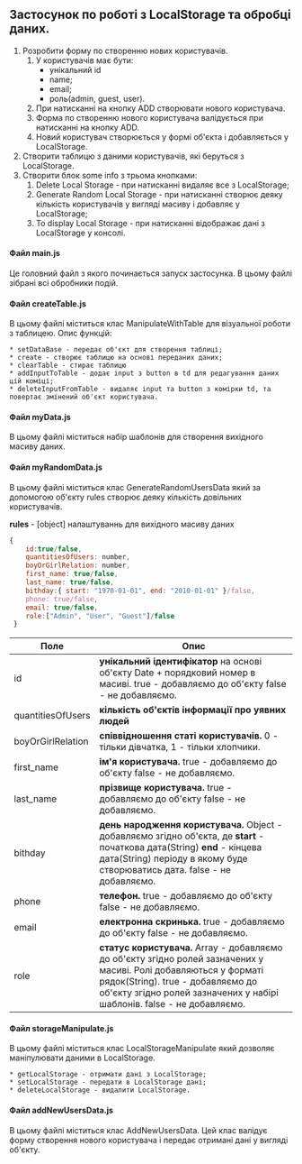 ## Застосунок по роботі з LocalStorage та обробці даних.

1. Розробити форму по створенню нових користувачів.
   1. У користувачів має бути:
      - унікальний id
      - name;
      - email;
      - роль(admin, guest, user).
   2. При натисканні на кнопку ADD створювати нового користувача.
   3. Форма по створенню нового користувача валідується при натисканні на кнопку ADD.
   4. Новий користувач створюється у формі об'єкта і добавляється у LocalStorage.
2. Створити таблицю з даними користувачів, які беруться з LocalStorage.
3. Створити блок some info з трьома кнопками:
   1. Delete Local Storage - при натисканні видаляє все з LocalStorage;
   2. Generate Random Local Storage - при натисканні створює деяку кількість користувачів у вигляді масиву і добавляє у LocalStorage;
   3. To display Local Storage - при натисканні відображає дані з LocalStorage у консолі.

#### Файл main.js

Це головний файл з якого починається запуск застосунка.
В цьому файлі зібрані всі обробники подій.

#### Файл createTable.js

В цьому файлі міститься клас ManipulateWithTable для візуальної роботи з таблицею. Опис функцій:

    * setDataBase - передає об'єкт для створення таблиці;
    * create - створює таблицю на основі переданих даних;
    * clearTable - стирає таблицю
    * addInputToTable - додає input з button в td для редагування даних цій коміці;
    * deleteInputFromTable - видаляє input та button з комірки td, та повертає змінений об'єкт користувача.

#### Файл myData.js

В цьому файлі міститься набір шаблонів для створення вихідного масиву даних.

#### Файл myRandomData.js

В цьому файлі міститься клас GenerateRandomUsersData який за допомогою об'єкту rules створює деяку кількість довільних користувачів.

**rules** - [object] налаштуваннь для вихідного масиву даних

```javascript
{
	id:true/false,
	quantitiesOfUsers: number,
    boyOrGirlRelation: number,
    first_name: true/false,
    last_name: true/false,
    bithday:{ start: "1970-01-01", end: "2010-01-01" }/false,
    phone: true/false,
    email: true/false,
    role:["Admin", "User", "Guest"]/false
 }
```

| Поле              | Опис                                                                                                                                                                                                                              |
| ----------------- | --------------------------------------------------------------------------------------------------------------------------------------------------------------------------------------------------------------------------------- |
| id                | **унікальний ідентифікатор** на основі об'єкту Date \+ порядковий номер в масиві. true - добавляємо до об'єкту false - не добавляємо.                                                                                             |
| quantitiesOfUsers | **кількість об'єктів інформації про уявних людей**                                                                                                                                                                                |
| boyOrGirlRelation | **співвідношення статі користувачів.** 0 - тільки дівчатка, 1 - тільки хлопчики.                                                                                                                                                  |
| first_name        | **ім'я користувача.** true - добавляємо до об'єкту false - не добавляємо.                                                                                                                                                         |
| last_name         | **прізвище користувача.** true - добавляємо до об'єкту false - не добавляємо.                                                                                                                                                     |
| bithday           | **день народження користувача.** Object - добавляємо згідно об'єкта, де **start** - початкова дата(String) **end** - кінцева дата(String) періоду в якому буде створюватись дата. false - не добавляємо.                          |
| phone             | **телефон.** true - добавляємо до об'єкту false - не добавляємо.                                                                                                                                                                  |
| email             | **електронна скринька.** true - добавляємо до об'єкту false - не добавляємо.                                                                                                                                                      |
| role              | **статус користувача.** Array - добавляємо до об'єкту згідно ролей зазначених у масиві. Ролі добавляються у форматі рядок(String). true - добавляємо до об'єкту згідно ролей зазначених у набірі шаблонів. false - не добавляємо. |

#### Файл storageManipulate.js

В цьому файлі міститься клас LocalStorageManipulate який дозволяє маніпулювати даними в LocalStorage.

    * getLocalStorage - отримати дані з LocalStorage;
    * setLocalStorage - передати в LocalStorage дані;
    * deleteLocalStorage - видалити LocalStorage.

#### Файл addNewUsersData.js

В цьому файлі міститься клас AddNewUsersData. Цей клас валідує форму створення нового користувача і передає отримані дані у вигляді об'єкту.
